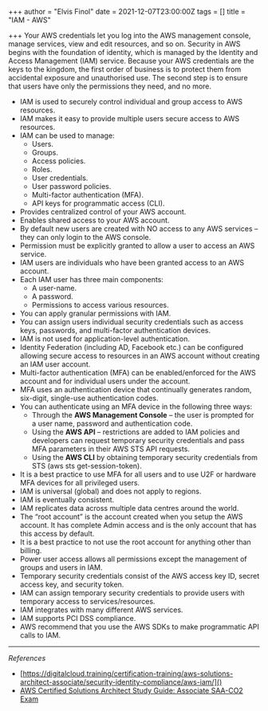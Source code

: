+++
author = "Elvis Finol"
date = 2021-12-07T23:00:00Z
tags = []
title = "IAM - AWS"

+++
Your AWS credentials let you log into the AWS management console, manage services, view and edit resources, and so on. Security in AWS begins with the foundation of identity, which is managed by the Identity and Access Management (IAM) service. Because your AWS credentials are the keys to the kingdom, the first order of business is to protect them from accidental exposure and unauthorised use. The second step is to ensure that users have only the permissions they need, and no more.

* IAM is used to securely control individual and group access to AWS resources.
* IAM makes it easy to provide multiple users secure access to AWS resources.
* IAM can be used to manage:
  * Users.
  * Groups.
  * Access policies.
  * Roles.
  * User credentials.
  * User password policies.
  * Multi-factor authentication (MFA).
  * API keys for programmatic access (CLI).
* Provides centralized control of your AWS account.
* Enables shared access to your AWS account.
* By default new users are created with NO access to any AWS services – they can only login to the AWS console.
* Permission must be explicitly granted to allow a user to access an AWS service.
* IAM users are individuals who have been granted access to an AWS account.
* Each IAM user has three main components:
  * A user-name.
  * A password.
  * Permissions to access various resources.
* You can apply granular permissions with IAM.
* You can assign users individual security credentials such as access keys, passwords, and multi-factor authentication devices.
* IAM is not used for application-level authentication.
* Identity Federation (including AD, Facebook etc.) can be configured allowing secure access to resources in an AWS account without creating an IAM user account.
* Multi-factor authentication (MFA) can be enabled/enforced for the AWS account and for individual users under the account.
* MFA uses an authentication device that continually generates random, six-digit, single-use authentication codes.
* You can authenticate using an MFA device in the following three ways:
  * Through the **AWS Management Console** – the user is prompted for a user name, password and authentication code.
  * Using the **AWS API** – restrictions are added to IAM policies and developers can request temporary security credentials and pass MFA parameters in their AWS STS API requests.
  * Using the **AWS CLI** by obtaining temporary security credentials from STS (aws sts get-session-token).
* It is a best practice to use MFA for all users and to use U2F or hardware MFA devices for all privileged users.
* IAM is universal (global) and does not apply to regions.
* IAM is eventually consistent.
* IAM replicates data across multiple data centres around the world.
* The “root account” is the account created when you setup the AWS account. It has complete Admin access and is the only account that has this access by default.
* It is a best practice to not use the root account for anything other than billing.
* Power user access allows all permissions except the management of groups and users in IAM.
* Temporary security credentials consist of the AWS access key ID, secret access key, and security token.
* IAM can assign temporary security credentials to provide users with temporary access to services/resources.
* IAM integrates with many different AWS services.
* IAM supports PCI DSS compliance.
* AWS recommend that you use the AWS SDKs to make programmatic API calls to IAM.

***

_References_

* [https://digitalcloud.training/certification-training/aws-solutions-architect-associate/security-identity-compliance/aws-iam/]()
* [AWS Certified Solutions Architect Study Guide: Associate SAA-CO2 Exam](https://www.amazon.com/-/es/Ben-Piper/dp/1119713080/ref=sr_1_1?__mk_es_US=%C3%85M%C3%85%C5%BD%C3%95%C3%91&dchild=1&keywords=Associate+%28SAA-C02%29+Exam&qid=1631455748&sr=8-1)
